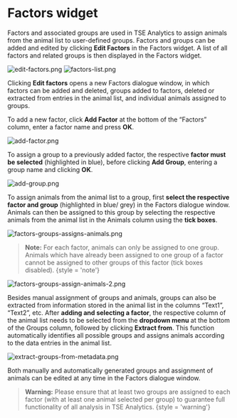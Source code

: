 # Factors widget

Factors and associated groups are used in TSE Analytics to assign animals from the animal list to user-defined groups. Factors and groups can be added and edited by clicking **Edit Factors** in the Factors widget. A list of all factors and related groups is then displayed in the Factors widget.

![edit-factors.png](edit-factors.png)
![factors-list.png](factors-list.png)

Clicking **Edit factors** opens a new Factors dialogue window, in which factors can be added and deleted, groups added to factors, deleted or extracted from entries in the animal list, and individual animals assigned to groups. 

To add a new factor, click **Add Factor** at the bottom of the “Factors” column, enter a factor name and press **OK**.

![add-factor.png](add-factor.png)

To assign a group to a previously added factor, the respective **factor must be selected** (highlighted in blue), before clicking **Add Group**, entering a group name and clicking **OK**.

![add-group.png](add-group.png)

To assign animals from the animal list to a group, first **select the respective factor and group** (highlighted in blue/ grey) in the Factors dialogue window. Animals can then be assigned to this group by selecting the respective animals from the animal list in the Animals column using the **tick boxes**. 

![factors-groups-assigns-animals.png](factors-groups-assigns-animals.png)

> **Note:** For each factor, animals can only be assigned to one group. Animals which have already been assigned to one group of a factor cannot be assigned to other groups of this factor (tick boxes disabled).
{style = 'note'}

![factors-groups-assign-animals-2.png](factors-groups-assign-animals-2.png) 

Besides manual assignment of groups and animals, groups can also be extracted from information stored in the animal list in the columns “Text1”, “Text2”, etc. After **adding and selecting a factor**, the respective column of the animal list needs to be selected from the **dropdown menu** at the bottom of the Groups column, followed by clicking **Extract from**. This function automatically identifies all possible groups and assigns animals according to the data entries in the animal list.

![extract-groups-from-metadata.png](extract-groups-from-metadata.png)

Both manually and automatically generated groups and assignment of animals can be edited at any time in the Factors dialogue window.

> **Warning:** Please ensure that at least two groups are assigned to each factor (with at least one animal selected per group) to guarantee full functionality of all analysis in TSE Analytics.
{style = 'warning'}

